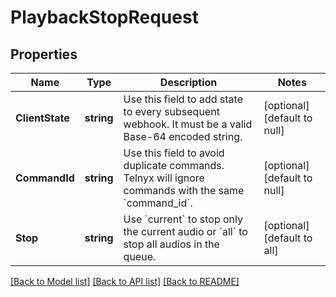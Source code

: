 # PlaybackStopRequest

## Properties
Name | Type | Description | Notes
------------ | ------------- | ------------- | -------------
**ClientState** | **string** | Use this field to add state to every subsequent webhook. It must be a valid Base-64 encoded string. | [optional] [default to null]
**CommandId** | **string** | Use this field to avoid duplicate commands. Telnyx will ignore commands with the same &#x60;command_id&#x60;. | [optional] [default to null]
**Stop** | **string** | Use &#x60;current&#x60; to stop only the current audio or &#x60;all&#x60; to stop all audios in the queue. | [optional] [default to all]

[[Back to Model list]](../README.md#documentation-for-models) [[Back to API list]](../README.md#documentation-for-api-endpoints) [[Back to README]](../README.md)

